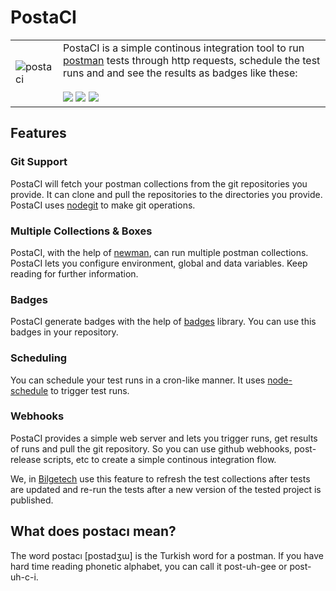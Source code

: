 # PostaCI

| | | 
|-|-|
| ![postaci](https://user-images.githubusercontent.com/4990386/35919965-89ccc314-0c27-11e8-83bd-d5e143e91793.png) | PostaCI is a simple continous integration tool to run [postman](https://www.getpostman.com) tests through http requests, schedule the test runs and and see the results as badges like these: <br /><br />![](https://img.shields.io/badge/all%20passing-34/34-green.svg) ![](https://img.shields.io/badge/some%20failing-40/42-orange.svg) ![](https://img.shields.io/badge/fatal-error-red.svg)

## Features

### Git Support
PostaCI will fetch your postman collections from the git repositories you provide. It can clone and pull the repositories to the directories you provide. PostaCI uses [nodegit](https://github.com/nodegit/nodegit) to make git operations.

### Multiple Collections & Boxes
PostaCI, with the help of [newman](https://github.com/postmanlabs/newman), can run multiple postman collections. PostaCI lets you configure environment, global and data variables. Keep reading for further information.

### Badges
PostaCI generate badges with the help of [badges](https://github.com/badges/shields) library. You can use this badges in your repository.

### Scheduling
You can schedule your test runs in a cron-like manner. It uses [node-schedule](https://github.com/node-schedule/node-schedule) to trigger test runs.

### Webhooks
PostaCI provides a simple web server and lets you trigger runs, get results of runs and pull the git repository. So you can use github webhooks, post-release scripts, etc to create a simple continous integration flow.

We, in [Bilgetech](http://www.bilgetech.com.tr) use this feature to refresh the test collections after tests are updated and re-run the tests after a new version of the tested project is published.


## What does postacı mean?

The word postacı [postadʒɯ] is the Turkish word for a postman. If you have hard time reading phonetic alphabet, you can call it post-uh-gee or post-uh-c-i.
